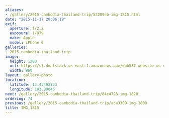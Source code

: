 ```yaml
---
aliases:
- /gallery/2015-cambodia-thailand-trip/52209eb-img-1815.html
date: "2015-11-17 20:06:19"
exif:
  aperture: f/2.2
  exposure: 1/879
  make: Apple
  model: iPhone 6
galleries:
- 2015-cambodia-thailand-trip
image:
  height: 1280
  url: https://s3.dualstack.us-east-1.amazonaws.com/dpb587-website-us-east-1/asset/gallery/2015-cambodia-thailand-trip/52209eb-img-1815~1280.jpg
  width: 960
layout: gallery-photo
location:
  latitude: 13.43492833
  longitude: 103.89045
next: /gallery/2015-cambodia-thailand-trip/84c4728-img-1820
ordering: 74
previous: /gallery/2015-cambodia-thailand-trip/aca3309-img-1800
title: IMG_1815
---
```

